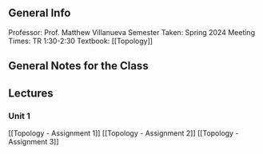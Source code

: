 ## General Info
Professor: Prof. Matthew Villanueva
Semester Taken: Spring 2024
Meeting Times: TR 1:30-2:30
Textbook: [[Topology]]
## General Notes for the Class
## Lectures
### Unit 1
[[Topology - Assignment 1]]
[[Topology - Assignment 2]]
[[Topology - Assignment 3]]